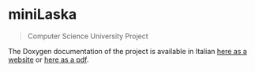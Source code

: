 # miniLaska
> Computer Science University Project

The Doxygen documentation of the project is available in Italian [here as a website](https://nevermendel.github.io/miniLaska/) or [here as a pdf](https://github.com/NeverMendel/miniLaska/blob/gh-pages/refman.pdf).